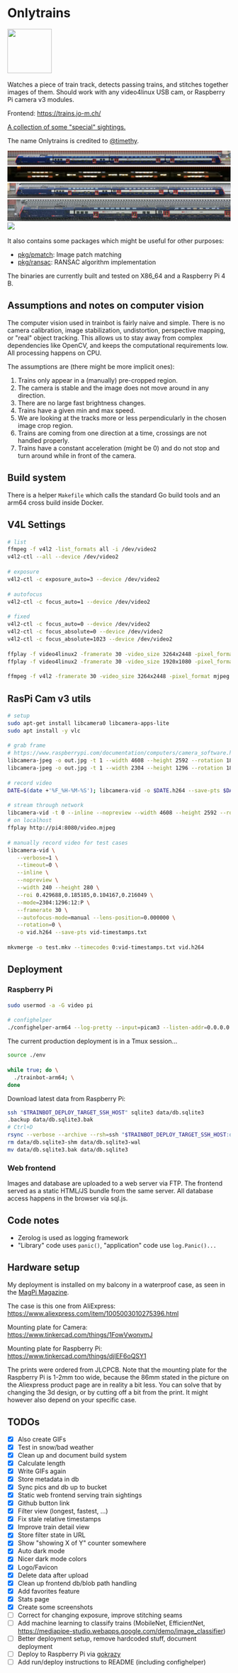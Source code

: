 # Onlytrains

<img src="frontend/src/assets/logo-day.svg" height="100" width="100">

Watches a piece of train track, detects passing trains, and stitches together images of them.
Should work with any video4linux USB cam, or Raspberry Pi camera v3 modules.

Frontend: <https://trains.jo-m.ch/>

[A collection of some "special" sightings.](https://trains.jo-m.ch/#/trains/list?filter=%257B%2522where%2522%253A%257B%2522favs%2522%253A%2522id%2520IN%2520(577%252C2405%252C2320%252C2193%252C1342%252C1039%252C343%252C407%252C350%252C307%252C1724%252C887%252C2485%252C3002%252C2950%252C2949%252C2896%252C2870%252C2853%252C2839%252C2827%252C2815%252C2802%252C3403%252C3224%252C3008%252C2766%252C2483%252C3410%252C3425%252C3424%252C3592%252C3576%252C3986%252C3715%252C2462%252C3846%252C3903%252C3981%252C3999%252C3971%252C4045%252C4160%252C4051%252C4362%252C4300%252C4504%252C4484%252C4456%252C4669%252C4794%252C4792%252C4790%252C4796%252C4797%252C4801%252C4813%252C4814%252C4815%252C4816%252C4818%252C4820%252C4827%252C4829%252C4831%252C4841%252C4840%252C4839%252C4876%252C4874%252C4873%252C4855%252C4844%252C4894%252C4890%252C4889%252C4883%252C4882%252C5058%252C5045%252C5272%252C5257%252C5241%252C5148%252C5146%252C4823%252C5437%252C2754%252C3770%252C3768%252C4025%252C4158%252C4426%252C4430%252C5325%252C5401%252C6124%252C6567%252C6560%252C6553%252C5972%252C5535%252C5700%252C6786%252C7232%252C8332%252C8334%252C8137%252C7911%252C8532%252C8518%252C8496%252C8415%252C7956%252C7939%252C7136%252C7000%252C7001%252C9328%252C9321%252C9286%252C9281%252C9213%252C9207%252C9188%252C9649%252C9648%252C9621%252C9614%252C9584%252C9529%252C9528%252C9450%252C9422%252C9268%252C9231%252C9179%252C9175%252C8786%252C8588%252C11529%252C11420%252C11406%252C11224%252C11292%252C11223%252C11199%252C11101%252C11094%252C11027%252C11014%252C10773%252C10626%252C10349%252C10333%252C9846%252C9866%252C9814%252C12424%252C12345%252C12324%252C12216%252C12219%252C12221%252C12226%252C12235%252C12556%252C13024%252C12607%252C13267%252C13989%252C13988%252C13979%252C13914%252C13909%252C13896%252C13886%252C13728%252C13513%252C13507%252C13461%252C12410%252C12331%252C14193%252C14184%252C14213%252C14252%252C14336%252C14362%252C14373%252C13420%252C3643%252C13489%252C13460%252C13499%252C15347%252C15276%252C15263%252C15201%252C15068%252C15033%252C14985%252C14809%252C14821%252C14702%252C15443%252C15435%252C15414%252C15374%252C17103%252C17089%252C17088%252C17087%252C17084%252C17063%252C17058%252C17054%252C16954%252C16952%252C16896%252C16895%252C16890%252C16878%252C16876%252C16864%252C16856%252C16838%252C16690%252C16644%252C16388%252C16386%252C16296%252C16283%252C16282%252C16269%252C16255%252C16239%252C16152%252C16127%252C16113%252C16100%252C16086%252C16072%252C16053%252C15923%252C15885%252C15879%252C15877%252C15874%252C15783%252C15691%252C15673%252C15615%252C15577%252C15564%252C18079%252C14479%252C138%252C11810%252C18090%252C17983%252C17974%252C17962%252C17956%252C17860%252C17581%252C17536%252C17472%252C17471%252C17468%252C17305%252C17252%252C17211%252C17190%252C18288%252C18599%252C18538)%2522%257D%257D)

The name Onlytrains is credited to [@timethy](https://github.com/timethy).

[<img src="internal/pkg/stitch/testdata/set0/day.jpg">](internal/pkg/stitch/testdata/set0/day.jpg)
[<img src="internal/pkg/stitch/testdata/set0/night.jpg">](internal/pkg/stitch/testdata/set0/night.jpg)
[<img src="internal/pkg/stitch/testdata/set0/rain.jpg">](internal/pkg/stitch/testdata/set0/rain.jpg)
[<img src="internal/pkg/stitch/testdata/set0/snow.jpg">](internal/pkg/stitch/testdata/set0/snow.jpg)
[<img src="demo.gif">](demo.gif)

It also contains some packages which might be useful for other purposes:

* [pkg/pmatch](pkg/pmatch): Image patch matching
* [pkg/ransac](pkg/ransac): RANSAC algorithm implementation

The binaries are currently built and tested on X86_64 and a Raspberry Pi 4 B.

## Assumptions and notes on computer vision

The computer vision used in trainbot is fairly naive and simple.
There is no camera calibration, image stabilization, undistortion, perspective mapping, or "real" object tracking.
This allows us to stay away from complex dependencies like OpenCV, and keeps the computational requirements low.
All processing happens on CPU.

The assumptions are (there might be more implicit ones):

1. Trains only appear in a (manually) pre-cropped region.
1. The camera is stable and the image does not move around in any direction.
1. There are no large fast brightness changes.
1. Trains have a given min and max speed.
1. We are looking at the tracks more or less perpendicularly in the chosen image crop region.
1. Trains are coming from one direction at a time, crossings are not handled properly.
1. Trains have a constant acceleration (might be 0) and do not stop and turn around while in front of the camera.

## Build system

There is a helper `Makefile` which calls the standard Go build tools and an arm64 cross build inside Docker.

## V4L Settings

```bash
# list
ffmpeg -f v4l2 -list_formats all -i /dev/video2
v4l2-ctl --all --device /dev/video2

# exposure
v4l2-ctl -c exposure_auto=3 --device /dev/video2

# autofocus
v4l2-ctl -c focus_auto=1 --device /dev/video2

# fixed
v4l2-ctl -c focus_auto=0 --device /dev/video2
v4l2-ctl -c focus_absolute=0 --device /dev/video2
v4l2-ctl -c focus_absolute=1023 --device /dev/video2

ffplay -f video4linux2 -framerate 30 -video_size 3264x2448 -pixel_format mjpeg /dev/video2
ffplay -f video4linux2 -framerate 30 -video_size 1920x1080 -pixel_format mjpeg /dev/video2

ffmpeg -f v4l2 -framerate 30 -video_size 3264x2448 -pixel_format mjpeg -i /dev/video2 output.avi
```

## RasPi Cam v3 utils

```bash
# setup
sudo apt-get install libcamera0 libcamera-apps-lite
sudo apt install -y vlc

# grab frame
# https://www.raspberrypi.com/documentation/computers/camera_software.html#libcamera-and-libcamera-apps
libcamera-jpeg -o out.jpg -t 1 --width 4608 --height 2592 --rotation 180 --autofocus-mode=manual --lens-position=2
libcamera-jpeg -o out.jpg -t 1 --width 2304 --height 1296 --rotation 180 --autofocus-mode=manual --lens-position=4.5 --roi 0.25,0.5,0.5,0.5

# record video
DATE=$(date +'%F_%H-%M-%S'); libcamera-vid -o $DATE.h264 --save-pts $DATE.txt --width 1080 --height 720 --rotation 180 --autofocus-mode=manual --lens-position=0 -t 0

# stream through network
libcamera-vid -t 0 --inline --nopreview --width 4608 --height 2592 --rotation 180 --codec mjpeg --framerate 5 --listen -o tcp://0.0.0.0:8080 --autofocus-mode=manual --lens-position=0 --roi 0.25,0.5,0.5,0.5
# on localhost
ffplay http://pi4:8080/video.mjpeg

# manually record video for test cases
libcamera-vid \
   --verbose=1 \
   --timeout=0 \
   --inline \
   --nopreview \
   --width 240 --height 280 \
   --roi 0.429688,0.185185,0.104167,0.216049 \
   --mode=2304:1296:12:P \
   --framerate 30 \
   --autofocus-mode=manual --lens-position=0.000000 \
   --rotation=0 \
   -o vid.h264 --save-pts vid-timestamps.txt

mkvmerge -o test.mkv --timecodes 0:vid-timestamps.txt vid.h264
```

## Deployment

### Raspberry Pi

```bash
sudo usermod -a -G video pi

# confighelper
./confighelper-arm64 --log-pretty --input=picam3 --listen-addr=0.0.0.0:8080
```

The current production deployment is in a Tmux session...

```bash
source ./env

while true; do \
  ./trainbot-arm64; \
done
```

Download latest data from Raspberry Pi:

```bash
ssh "$TRAINBOT_DEPLOY_TARGET_SSH_HOST" sqlite3 data/db.sqlite3
.backup data/db.sqlite3.bak
# Ctrl+D
rsync --verbose --archive --rsh=ssh "$TRAINBOT_DEPLOY_TARGET_SSH_HOST:data/" data/
rm data/db.sqlite3-shm data/db.sqlite3-wal
mv data/db.sqlite3.bak data/db.sqlite3
```

### Web frontend

Images and database are uploaded to a web server via FTP.
The frontend served as a static HTML/JS bundle from the same server.
All database access happens in the browser via sql.js.

## Code notes

* Zerolog is used as logging framework
* "Library" code uses `panic()`, "application" code use `log.Panic()...`

## Hardware setup

My deployment is installed on my balcony in a waterproof case, as seen in the [MagPi Magazine](https://magpi.raspberrypi.com/issues/131).

The case is this one from AliExpress: https://www.aliexpress.com/item/1005003010275396.html

Mounting plate for Camera: https://www.tinkercad.com/things/1FowVwonymJ

Mounting plate for Raspberry Pi: https://www.tinkercad.com/things/djlEF6oQSY1

The prints were ordered from JLCPCB.
Note that the mounting plate for the Raspberry Pi is 1-2mm too wide, because the 86mm stated in the picture on the Aliexpress product page are in reality a bit less. You can solve that by changing the 3d design, or by cutting off a bit from the print. It might however also depend on your specific case.

## TODOs

- [x] Also create GIFs
- [x] Test in snow/bad weather
- [x] Clean up and document build system
- [x] Calculate length
- [x] Write GIFs again
- [x] Store metadata in db
- [x] Sync pics and db up to bucket
- [x] Static web frontend serving train sightings
- [x] Github button link
- [x] Filter view (longest, fastest, ...)
- [x] Fix stale relative timestamps
- [x] Improve train detail view
- [x] Store filter state in URL
- [x] Show "showing X of Y" counter somewhere
- [x] Auto dark mode
- [x] Nicer dark mode colors
- [x] Logo/Favicon
- [x] Delete data after upload
- [x] Clean up frontend db/blob path handling
- [x] Add favorites feature
- [x] Stats page
- [x] Create some screenshots
- [ ] Correct for changing exposure, improve stitching seams
- [ ] Add machine learning to classify trains (MobileNet, EfficientNet, https://mediapipe-studio.webapps.google.com/demo/image_classifier)
- [ ] Better deployment setup, remove hardcoded stuff, document deployment
- [ ] Deploy to Raspberry Pi via [gokrazy](https://gokrazy.org/)
- [ ] Add run/deploy instructions to README (including confighelper)
